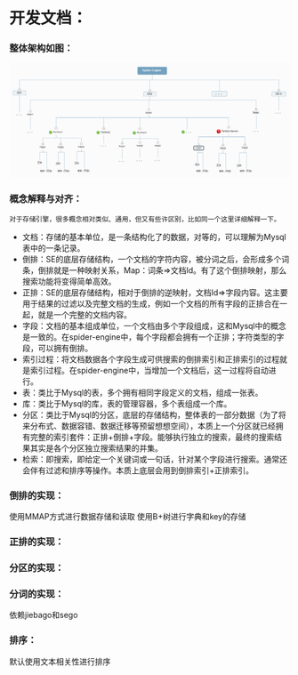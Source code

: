# 开发文档：
### 整体架构如图：
![架构图](./img/spider-engine-struct.png)

### 概念解释与对齐：
	对于存储引擎，很多概念相对类似、通用，但又有些许区别，比如同一个这里详细解释一下。
- 文档：存储的基本单位，是一条结构化了的数据，对等的，可以理解为Mysql表中的一条记录。
- 倒排：SE的底层存储结构，一个文档的字符内容，被分词之后，会形成多个词条，倒排就是一种映射关系，Map：词条=>文档Id。有了这个倒排映射，那么搜索功能将变得简单高效。
- 正排：SE的底层存储结构，相对于倒排的逆映射，文档Id=>字段内容。这主要用于结果的过滤以及完整文档的生成，例如一个文档的所有字段的正排合在一起，就是一个完整的文档内容。
- 字段：文档的基本组成单位，一个文档由多个字段组成，这和Mysql中的概念是一致的。在spider-engine中，每个字段都会拥有一个正排；字符类型的字段，可以拥有倒排。
- 索引过程：将文档数据各个字段生成可供搜索的倒排索引和正排索引的过程就是索引过程。在spider-engine中，当增加一个文档后，这一过程将自动进行。
- 表：类比于Mysql的表，多个拥有相同字段定义的文档，组成一张表。
- 库：类比于Mysql的库，表的管理容器，多个表组成一个库。
- 分区：类比于Mysql的分区，底层的存储结构，整体表的一部分数据（为了将来分布式、数据容错、数据迁移等预留想想空间），本质上一个分区就已经拥有完整的索引套件：正排+倒排+字段。能够执行独立的搜索，最终的搜索结果其实是各个分区独立搜索结果的并集。
- 检索：即搜索，即给定一个关键词或一句话，针对某个字段进行搜索。通常还会伴有过滤和排序等操作。本质上底层会用到倒排索引+正排索引。



### 倒排的实现：

使用MMAP方式进行数据存储和读取
使用B+树进行字典和key的存储


### 正排的实现：

### 分区的实现：

### 分词的实现：
依赖jiebago和sego

### 排序：
默认使用文本相关性进行排序